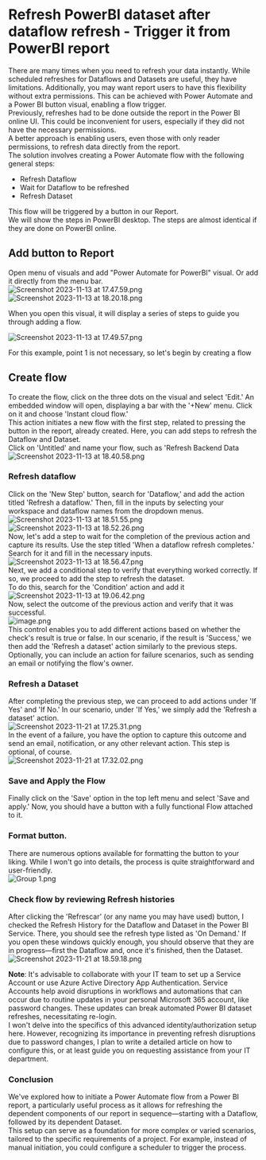 # Refresh PowerBI dataset after dataflow refresh - Trigger it from PowerBI report   
   
There are many times when you need to refresh your data instantly. While scheduled refreshes for Dataflows and Datasets are useful, they have limitations. Additionally, you may want report users to have this flexibility without extra permissions. This can be achieved with Power Automate and a Power BI button visual, enabling a flow trigger.   
Previously, refreshes had to be done outside the report in the Power BI online UI. This could be inconvenient for users, especially if they did not have the necessary permissions.    
A better approach is enabling users, even those with only reader permissions, to refresh data directly from the report.   
The solution involves creating a Power Automate flow with the following general steps:   
- Refresh Dataflow   
- Wait for Dataflow to be refreshed   
- Refresh Dataset   
   
This flow will be triggered by a button in our Report.   
We will show the steps in PowerBI desktop. The steps are almost identical if they are done on PowerBI online.   
## Add button to Report   
Open menu of visuals and add "Power Automate for PowerBI" visual.  Or add it directly from the menu bar.   
![Screenshot 2023-11-13 at 17.47.59.png](files/screenshot-2023-11-13-at-17-47-59.png)    
![Screenshot 2023-11-13 at 18.20.18.png](files/screenshot-2023-11-13-at-18-20-18.png)    
   
When you open this visual, it will display a series of steps to guide you through adding a flow.   
   
![Screenshot 2023-11-13 at 17.49.57.png](files/screenshot-2023-11-13-at-17-49-57.png)    
   
For this example, point 1 is not necessary, so let's begin by creating a flow   
## Create flow    
To create the flow, click on the three dots on the visual and select 'Edit.' An embedded window will open, displaying a bar with the '+New' menu. Click on it and choose 'Instant cloud flow.'    
This action initiates a new flow with the first step, related to pressing the button in the report, already created. Here, you can add steps to refresh the Dataflow and Dataset.    
Click on 'Untitled' and name your flow, such as 'Refresh Backend Data   
![Screenshot 2023-11-13 at 18.40.58.png](files/screenshot-2023-11-13-at-18-40-58.png)    
### Refresh dataflow   
Click on the 'New Step' button, search for 'Dataflow,' and add the action titled 'Refresh a dataflow.' Then, fill in the inputs by selecting your workspace and dataflow names from the dropdown menus.   
![Screenshot 2023-11-13 at 18.51.55.png](files/screenshot-2023-11-13-at-18-51-55.png)    
![Screenshot 2023-11-13 at 18.52.26.png](files/screenshot-2023-11-13-at-18-52-26.png)    
Now, let's add a step to wait for the completion of the previous action and capture its results. Use the step titled 'When a dataflow refresh completes.' Search for it and fill in the necessary inputs.   
![Screenshot 2023-11-13 at 18.56.47.png](files/screenshot-2023-11-13-at-18-56-47.png)    
Next, we add a conditional step to verify that everything worked correctly. If so, we proceed to add the step to refresh the dataset.    
To do this, search for the 'Condition' action and add it   
![Screenshot 2023-11-13 at 19.06.42.png](files/screenshot-2023-11-13-at-19-06-42.png)    
Now, select the outcome of the previous action and verify that it was successful.   
![image.png](files/image.png)    
This control enables you to add different actions based on whether the check's result is true or false. In our scenario, if the result is 'Success,' we then add the 'Refresh a dataset' action similarly to the previous steps. Optionally, you can include an action for failure scenarios, such as sending an email or notifying the flow's owner.   
   
### Refresh a Dataset   
After completing the previous step, we can proceed to add actions under 'If Yes' and 'If No.' In our scenario, under 'If Yes,' we simply add the 'Refresh a dataset' action.   
![Screenshot 2023-11-21 at 17.25.31.png](files/screenshot-2023-11-21-at-17-25-31.png)    
In the event of a failure, you have the option to capture this outcome and send an email, notification, or any other relevant action. This step is optional, of course.   
![Screenshot 2023-11-21 at 17.32.02.png](files/screenshot-2023-11-21-at-17-32-02.png)    
### Save and Apply the Flow   
Finally click on the 'Save' option in the top left menu and select 'Save and apply.' Now, you should have a button with a fully functional Flow attached to it.   
   
### Format button.   
There are numerous options available for formatting the button to your liking. While I won't go into details, the process is quite straightforward and user-friendly.   
![Group 1.png](files/group-1.png)    
### Check flow by reviewing Refresh histories   
After clicking the 'Refrescar' (or any name you may have used) button, I checked the Refresh History for the Dataflow and Dataset in the Power BI Service. There, you should see the refresh type listed as 'On Demand.' If you open these windows quickly enough, you should observe that they are in progress—first the Dataflow and, once it's finished, then the Dataset.   
![Screenshot 2023-11-21 at 18.59.18.png](files/screenshot-2023-11-21-at-18-59-18.png)    
   
**Note**:  It's advisable to collaborate with your IT team to set up a Service Account or use Azure Active Directory App Authentication. 
Service Accounts help avoid disruptions in workflows and automations that can occur due to routine updates in your personal Microsoft 365 account, like password changes. These updates can break automated Power BI dataset refreshes, necessitating re-login.    
I won't delve into the specifics of this advanced identity/authorization setup here. However, recognizing its importance in preventing refresh disruptions due to password changes, I plan to write a detailed article on how to configure this, or at least guide you on requesting assistance from your IT department.   
### Conclusion   
We've explored how to initiate a Power Automate flow from a Power BI report, a particularly useful process as it allows for refreshing the dependent components of our report in sequence—starting with a Dataflow, followed by its dependent Dataset.    
This setup can serve as a foundation for more complex or varied scenarios, tailored to the specific requirements of a project. For example, instead of manual initiation, you could configure a scheduler to trigger the process.   
